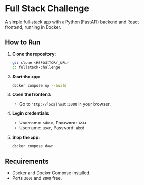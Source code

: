 # Full Stack Challenge
A simple full-stack app with a Python (FastAPI) backend and React frontend, running in Docker.

## How to Run

1. **Clone the repository:**
   ```bash
   git clone <REPOSITORY_URL>
   cd fullstack-challenge
   ```

2. **Start the app:**
   ```bash
   docker compose up --build
   ```

3. **Open the frontend:**
   - Go to `http://localhost:3000` in your browser.

4. **Login credentials:**
   - Username: `admin`, Password: `1234`
   - Username: `user`, Password: `abcd`

5. **Stop the app:**
   ```bash
   docker compose down
   ```

## Requirements

- Docker and Docker Compose installed.
- Ports `3000` and `8000` free.